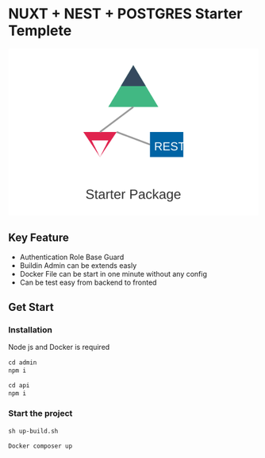 # NUXT + NEST + POSTGRES Starter Templete
![Vue NestJS Postgres Logo](./vue-nestjs-postgrest-logo.svg)

## Key Feature
- Authentication Role Base Guard
- Buildin Admin can be extends easly 
- Docker File can be start in one minute without any config
- Can be test easy from backend to fronted 
## Get Start 
### Installation

Node js and Docker is required 
```
cd admin
npm i 
```

```
cd api 
npm i
```
### Start the project 
```
sh up-build.sh
```

```
Docker composer up
```

